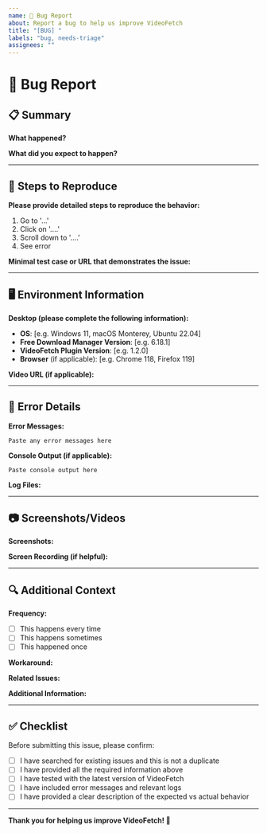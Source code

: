 ```yaml
---
name: 🐛 Bug Report
about: Report a bug to help us improve VideoFetch
title: "[BUG] "
labels: "bug, needs-triage"
assignees: ""
---
```


# 🐛 Bug Report

## 📋 Summary

<!-- A clear and concise description of what the bug is -->

**What happened?**

**What did you expect to happen?**

---

## 🔄 Steps to Reproduce

**Please provide detailed steps to reproduce the behavior:**

1. Go to '...'
2. Click on '....'
3. Scroll down to '....'
4. See error

**Minimal test case or URL that demonstrates the issue:**

---

## 🖥️ Environment Information

**Desktop (please complete the following information):**

-   **OS**: [e.g. Windows 11, macOS Monterey, Ubuntu 22.04]
-   **Free Download Manager Version**: [e.g. 6.18.1]
-   **VideoFetch Plugin Version**: [e.g. 1.2.0]
-   **Browser** (if applicable): [e.g. Chrome 118, Firefox 119]

**Video URL (if applicable):**

<!-- Please share the URL that's causing issues (if it's not private) -->

---

## 📄 Error Details

**Error Messages:**

```
Paste any error messages here
```

**Console Output (if applicable):**

```
Paste console output here
```

**Log Files:**

<!-- If you have log files from Free Download Manager, please attach them -->

---

## 📷 Screenshots/Videos

<!-- If applicable, add screenshots or screen recordings to help explain your problem -->
<!-- You can drag and drop images directly into this text area -->

**Screenshots:**

**Screen Recording (if helpful):**

---

## 🔍 Additional Context

**Frequency:**

-   [ ] This happens every time
-   [ ] This happens sometimes
-   [ ] This happened once

**Workaround:**

<!-- If you found a temporary solution, please describe it -->

**Related Issues:**

<!-- Link any related issues using #issue-number -->

**Additional Information:**

<!-- Add any other context about the problem here -->

---

## ✅ Checklist

Before submitting this issue, please confirm:

-   [ ] I have searched for existing issues and this is not a duplicate
-   [ ] I have provided all the required information above
-   [ ] I have tested with the latest version of VideoFetch
-   [ ] I have included error messages and relevant logs
-   [ ] I have provided a clear description of the expected vs actual behavior

---

**Thank you for helping us improve VideoFetch! 🙏**
